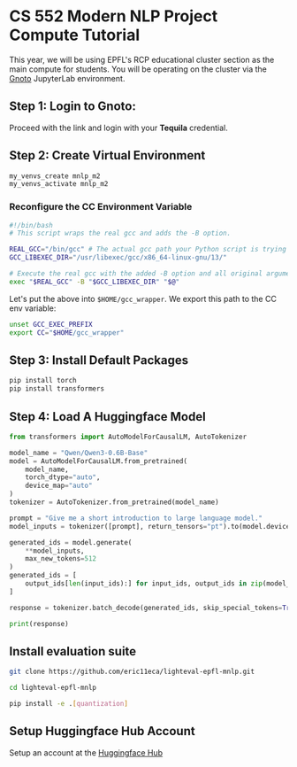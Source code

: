 # CS 552 Modern NLP Project Compute Tutorial

This year, we will be using EPFL's RCP educational cluster section as the main compute for students.
You will be operating on the cluster via the [Gnoto](https://gnoto.epfl.ch/) JupyterLab environment.

## Step 1: Login to Gnoto:
Proceed with the link and login with your **Tequila** credential.

## Step 2: Create Virtual Environment

```bash
my_venvs_create mnlp_m2
my_venvs_activate mnlp_m2
```

### Reconfigure the CC Environment Variable

```bash
#!/bin/bash
# This script wraps the real gcc and adds the -B option.

REAL_GCC="/bin/gcc" # The actual gcc path your Python script is trying to call
GCC_LIBEXEC_DIR="/usr/libexec/gcc/x86_64-linux-gnu/13/"

# Execute the real gcc with the added -B option and all original arguments
exec "$REAL_GCC" -B "$GCC_LIBEXEC_DIR" "$@"
```

Let's put the above into `$HOME/gcc_wrapper`. We export this path to the CC env variable:

```bash
unset GCC_EXEC_PREFIX
export CC="$HOME/gcc_wrapper"
```

## Step 3: Install Default Packages

```bash
pip install torch
pip install transformers
```

## Step 4: Load A Huggingface Model

```python
from transformers import AutoModelForCausalLM, AutoTokenizer

model_name = "Qwen/Qwen3-0.6B-Base"
model = AutoModelForCausalLM.from_pretrained(
    model_name,
    torch_dtype="auto",
    device_map="auto"
)
tokenizer = AutoTokenizer.from_pretrained(model_name)

prompt = "Give me a short introduction to large language model."
model_inputs = tokenizer([prompt], return_tensors="pt").to(model.device)

generated_ids = model.generate(
    **model_inputs,
    max_new_tokens=512
)
generated_ids = [
    output_ids[len(input_ids):] for input_ids, output_ids in zip(model_inputs.input_ids, generated_ids)
]

response = tokenizer.batch_decode(generated_ids, skip_special_tokens=True)[0]

print(response)
```

## Install evaluation suite

```bash
git clone https://github.com/eric11eca/lighteval-epfl-mnlp.git

cd lighteval-epfl-mnlp

pip install -e .[quantization]
```

## Setup Huggingface Hub Account

Setup an account at the [Huggingface Hub](https://huggingface.co/)